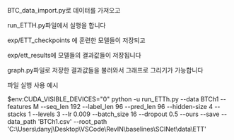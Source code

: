 
BTC_data_import.py로 데이터를 가져오고

run_ETTH.py파일에서 실행을 합니다

exp/ETT_checkpoints 에 훈련한 모델들이 저장되고

exp/ett_results에 모델들의 결과값들이 저장됩니다

graph.py파일로 저장한 결과값들을 불러와서 그래프로 그리기가 가능합니다

파일 실행 사용 예시

$env:CUDA_VISIBLE_DEVICES="0"
python -u run_ETTh.py --data BTCh1 --features M --seq_len 192 --label_len 96 --pred_len 96 --hidden-size 4 --stacks 1 --levels 3 --lr 0.009 --batch_size 16 --dropout 0.5 --ours --save --data_path 'BTCh1.csv' --root_path 'C:\Users\danyj\Desktop\VSCode\RevIN\baselines\SCINet\data\ETT'
